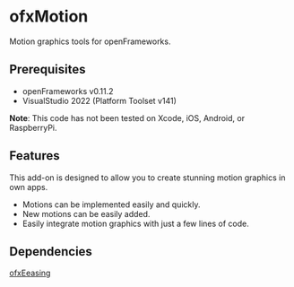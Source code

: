 # ofxMotion

Motion graphics tools for openFrameworks.

## Prerequisites
* openFrameworks v0.11.2
* VisualStudio 2022 (Platform Toolset v141)

**Note**: This code has not been tested on Xcode, iOS, Android, or RaspberryPi.

## Features

This add-on is designed to allow you to create stunning motion graphics in own apps.
* Motions can be implemented easily and quickly.
* New motions can be easily added.
* Easily integrate motion graphics with just a few lines of code.

## Dependencies

[ofxEeasing](https://github.com/arturoc/ofxEasing)